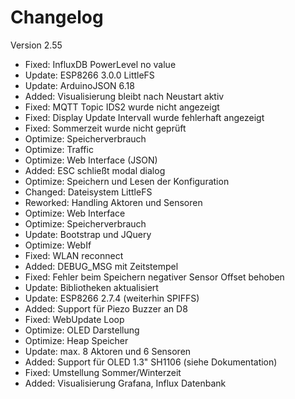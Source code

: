 # Changelog

Version 2.55

- Fixed:    InfluxDB PowerLevel no value
- Update:   ESP8266 3.0.0 LittleFS
- Update:   ArduinoJSON 6.18
- Added:    Visualisierung bleibt nach Neustart aktiv
- Fixed:    MQTT Topic IDS2 wurde nicht angezeigt
- Fixed:    Display Update Intervall wurde fehlerhaft angezeigt
- Fixed:    Sommerzeit wurde nicht geprüft
- Optimize: Speicherverbrauch
- Optimize: Traffic
- Optimize: Web Interface (JSON)
- Added:    ESC schließt modal dialog
- Optimize: Speichern und Lesen der Konfiguration
- Changed:  Dateisystem LittleFS
- Reworked: Handling Aktoren und Sensoren
- Optimize: Web Interface
- Optimize: Speicherverbrauch
- Update:   Bootstrap und JQuery
- Optimize: WebIf
- Fixed:    WLAN reconnect
- Added:    DEBUG_MSG mit Zeitstempel
- Fixed:    Fehler beim Speichern negativer Sensor Offset behoben
- Update:   Bibliotheken aktualisiert
- Update:   ESP8266 2.7.4 (weiterhin SPIFFS)
- Added:    Support für Piezo Buzzer an D8
- Fixed:    WebUpdate Loop
- Optimize: OLED Darstellung
- Optimize: Heap Speicher
- Update:   max. 8 Aktoren und 6 Sensoren
- Added:    Support für OLED 1.3" SH1106 (siehe Dokumentation)
- Fixed:    Umstellung Sommer/Winterzeit
- Added:    Visualisierung Grafana, Influx Datenbank
